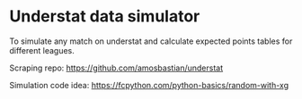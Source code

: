 # Understat data simulator


To simulate any match on understat and calculate expected points tables for different leagues.

Scraping repo: https://github.com/amosbastian/understat

Simulation code idea: https://fcpython.com/python-basics/random-with-xg